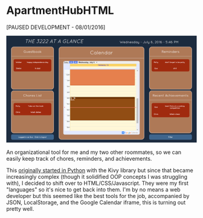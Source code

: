 # ApartmentHubHTML

[PAUSED DEVELOPMENT - 08/01/2016]

![The home screen](/imgs/ApartmentHub.png?raw=true "The Home Screen for the Apartment Hub")

An organizational tool for me and my two other roommates, so we can easily keep track of chores, reminders, and achievements.

This [originally started in Python](https://github.com/GusVieweg/ApartmentHub) with the Kivy library but since that became increasingly complex (though it solidified OOP concepts I was struggling with), I decided to shift over to HTML/CSS/Javascript.  They were my first "languages" so it's nice to get back into them.  I'm by no means a web developer but this seemed like the best tools for the job, accompanied by JSON, LocalStorage, and the Google Calendar iframe, this is turning out pretty well.
